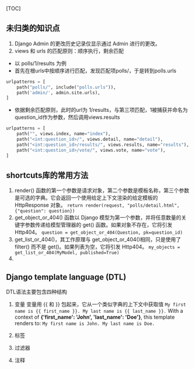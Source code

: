 [TOC]

## 未归类的知识点
1. Django Admin 的更改历史记录仅显示通过 Admin 进行的更改。
2. views 和 urls 的匹配原则：顺序执行，剩余匹配
+ 以 polls/1/results 为例
+ 首先在根urls中按顺序进行匹配，发现匹配项polls/，于是转到polls.urls
```python
urlpatterns = [  
    path("polls/", include("polls.urls")),  
    path('admin/', admin.site.urls),  
]
```
+ 依据剩余匹配原则，此时的url为 1/results，与第三项匹配，1被捕获并命名为question_id作为参数，然后调用views.results
```python
urlpatterns = [  
    path("", views.index, name="index"),  
    path("<int:question_id>/", views.detail, name="detail"),  
    path("<int:question_id>/results/", views.results, name="results"),  
    path("<int:question_id>/vote/", views.vote, name="vote"),  
]
```

## shortcuts库的常用方法

 1. render() 函数的第一个参数是请求对象，第二个参数是模板名称，第三个参数是可选的字典。它会返回一个使用给定上下文渲染的给定模板的 HttpResponse 对象。
`return render(request, "polls/detail.html", {"question": question})`
 2. get_object_or_404() 函数以 Django 模型为第一个参数，并将任意数量的关键字参数传递给模型管理器的 get() 函数。如果对象不存在，它将引发 Http404。
`question = get_object_or_404(Question, pk=question_id)`
 3. get_list_or_404()，其工作原理与 get_object_or_404()相同，只是使用了 filter() 而不是 get()。如果列表为空，它将引发 Http404。
`my_objects = get_list_or_404(MyModel, published=True)`
 4. 


## Django template language (DTL)
DTL语法主要包含四种结构

1. 变量
变量用 {{ 和 }} 包起来，它从一个类似字典的上下文中获取值
`My first name is {{ first_name }}. My last name is {{ last_name }}.`
With a context of **{'first_name': 'John', 'last_name': 'Doe'}**, this template renders to:
`My first name is John. My last name is Doe.`

2. 标签
3. 过滤器
4. 注释
<!--stackedit_data:
eyJoaXN0b3J5IjpbLTEzMzI5MzA1NiwxNzA0NDUzNDM3LC0zND
gyNjkxNDEsLTE5NDA1NzY5OTksNzg4MDY1MjEzLC0yMDEyNzYx
Nzk2XX0=
-->
